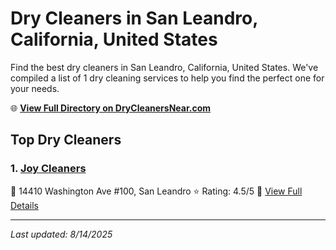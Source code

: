 # Dry Cleaners in San Leandro, California, United States

Find the best dry cleaners in San Leandro, California, United States. We've compiled a list of 1 dry cleaning services to help you find the perfect one for your needs.

🌐 **[View Full Directory on DryCleanersNear.com](https://drycleanersnear.com/city/US/California/San%20Leandro)**

## Top Dry Cleaners

### 1. [Joy Cleaners](https://drycleanersnear.com/dryCleaner/689d439a756b71cad101f239/joy-cleaners)
📍 14410 Washington Ave #100, San Leandro
⭐ Rating: 4.5/5
🔗 [View Full Details](https://drycleanersnear.com/dryCleaner/689d439a756b71cad101f239/joy-cleaners)


---

*Last updated: 8/14/2025*
